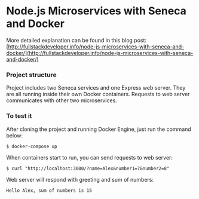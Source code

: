 # Node.js Microservices with Seneca and Docker

More detailed explanation can be found in this blog post: [http://fullstackdeveloper.info/node-js-microservices-with-seneca-and-docker/](http://fullstackdeveloper.info/node-js-microservices-with-seneca-and-docker/)

### Project structure

Project includes two Seneca services and one Express web server. 
They are all running inside their own Docker containers.
Requests to web server communicates with other two microservices.

### To test it
After cloning the project and running Docker Engine, just run the command below:
 ```
$ docker-compose up
 ```

When containers start to run, you can send requests to web server:
 ```
$ curl "http://localhost:3000/?name=Alex&number1=7&number2=8"
 ```
Web server will respond with greeting and sum of numbers:
 ```
Hello Alex, sum of numbers is 15
 ```
 
